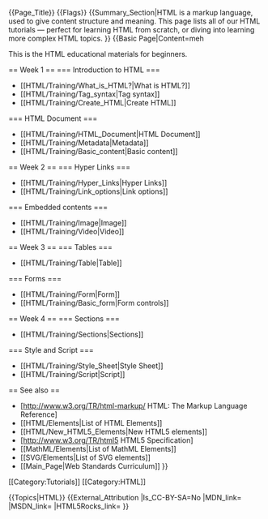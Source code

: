 {{Page_Title}}
{{Flags}}
{{Summary_Section|HTML is a markup language, used to give content structure and meaning. This page lists all of our HTML tutorials — perfect for learning HTML from scratch, or diving into learning more complex HTML topics. }}
{{Basic Page|Content=meh

This is the HTML educational materials for beginners.

== Week 1 ==
=== Introduction to HTML ===
* [[HTML/Training/What_is_HTML?|What is HTML?]]
* [[HTML/Training/Tag_syntax|Tag syntax]]
* [[HTML/Training/Create_HTML|Create HTML]]

=== HTML Document ===
* [[HTML/Training/HTML_Document|HTML Document]]
* [[HTML/Training/Metadata|Metadata]]
* [[HTML/Training/Basic_content|Basic content]]


== Week 2 ==
=== Hyper Links ===
* [[HTML/Training/Hyper_Links|Hyper Links]]
* [[HTML/Training/Link_options|Link options]]

=== Embedded contents ===
* [[HTML/Training/Image|Image]]
* [[HTML/Training/Video|Video]]


== Week 3 ==
=== Tables ===
* [[HTML/Training/Table|Table]]

=== Forms ===
* [[HTML/Training/Form|Form]]
* [[HTML/Training/Basic_form|Form controls]]


== Week 4 ==
=== Sections ===
* [[HTML/Training/Sections|Sections]]

=== Style and Script ===
* [[HTML/Training/Style_Sheet|Style Sheet]]
* [[HTML/Training/Script|Script]]


== See also ==

* [http://www.w3.org/TR/html-markup/ HTML: The Markup Language Reference]
* [[HTML/Elements|List of HTML Elements]]
* [[HTML/New_HTML5_Elements|New HTML5 elements]]
* [http://www.w3.org/TR/html5 HTML5 Specification]
* [[MathML/Elements|List of MathML Elements]]
* [[SVG/Elements|List of SVG elements]]
* [[Main_Page|Web Standards Curriculum]]
}}

[[Category:Tutorials]]
[[Category:HTML]]

{{Topics|HTML}}
{{External_Attribution
|Is_CC-BY-SA=No
|MDN_link=
|MSDN_link=
|HTML5Rocks_link=
}}